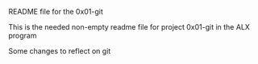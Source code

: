 README file for the 0x01-git

This is the needed non-empty readme file for project 0x01-git in the ALX program 

Some changes to reflect on git
